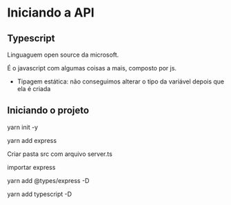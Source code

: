 # Iniciando a API

## Typescript
Linguaguem open source da microsoft.

É o javascript com algumas coisas a mais, composto por js.

- Tipagem estática: não conseguimos alterar o tipo da variável depois que ela é criada

## Iniciando o projeto

yarn init -y

yarn add express


Criar pasta src com arquivo server.ts

importar express 

yarn add @types/express -D

yarn add typescript -D